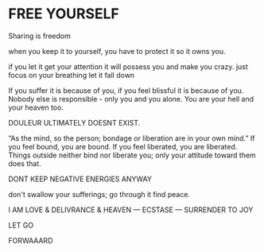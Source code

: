 FREE YOURSELF
===

Sharing is freedom

when you keep it to yourself, you have to protect it so it owns you.

if you let it get your attention it will possess you and make you crazy. just focus on your breathing let it fall down 

If you suffer it is because of you, if you feel blissful it is because of you.
Nobody else is responsible - only you and you alone.
You are your hell and your heaven too.

DOULEUR ULTIMATELY DOESNT EXIST.

“As the mind, so the person; bondage or liberation are in your own mind.” If you feel bound, you are bound. If you feel liberated, you are liberated. Things outside neither bind nor liberate you; only your attitude toward them does that.

DONT KEEP NEGATIVE ENERGIES ANYWAY

don't swallow your sufferings; go through it find peace.

I AM LOVE & DELIVRANCE & HEAVEN — ECSTASE — SURRENDER TO JOY

LET GO

FORWAAARD